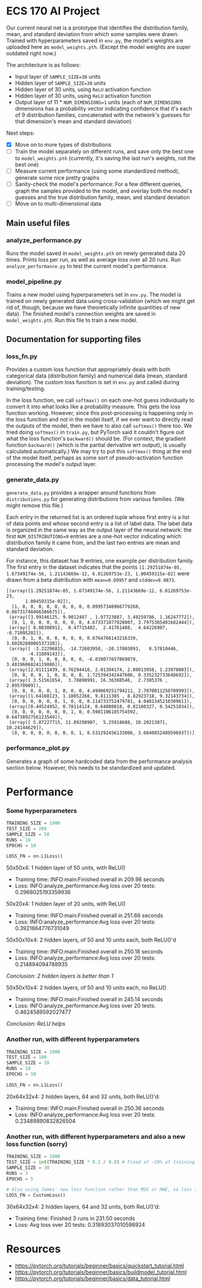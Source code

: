 # ECS 170 AI Project
Our current neural net is a prototype that identifies the distribution family,
mean, and standard deviation from which some samples were drawn. Trained with
hyperparameters saved in `env.py`, the model's weights are uploaded here as
`model_weights.pth`. (Except the model weights are super outdated right now.)

The architecture is as follows:
* Input layer of `SAMPLE_SIZE=30` units
* Hidden layer of `SAMPLE_SIZE=30` units
* Hidden layer of 30 units, using `ReLU` activation function
* Hidden layer of 30 units, using `ReLU` activation function
* Output layer of 11 * `NUM_DIMENSIONS=1` units (each of `NUM_DIMENSIONS`
  dimensions has a probability vector indicating confidence that it's each of 9
  distribution families, concatenated with the network's guesses for that
  dimension's mean and standard deviation)

Next steps:
- [x] Move on to more types of distributions
- [ ] Train the model separately on different runs, and save only the best one
  to `model_weights.pth` (currently, it's saving the last run's weights, not the
  best one)
- [ ] Measure current performance (using some standardized method), generate
  some nice pretty graphs
- [ ] Sanity-check the model's performance: For a few different queries, graph
  the samples provided to the model, and overlay both the model's guesses and
  the true distribution family, mean, and standard deviation
- [ ] Move on to multi-dimensional data

## Main useful files
### analyze_performance.py
Runs the model saved in `model_weights.pth` on newly generated data 20 times.
Prints loss per run, as well as average loss over all 20 runs. Run
`analyze_performance.py` to test the current model's performance.

### model_pipeline.py
Trains a new model using hyperparameters set in `env.py`. The model is trained
on newly generated data using cross-validation (which we might get rid of,
though, because we have theoretically infinite quantities of new data). The
finished model's connection weights are saved in `model_weights.pth`. Run this
file to train a new model.

## Documentation for supporting files
### loss_fn.py
Provides a custom loss function that appropriately deals with both categorical
data (distribution family) and numerical data (mean, standard deviation). The
custom loss function is set in `env.py` and called during training/testing.

In the loss function, we call `softmax()` on each one-hot guess individually to
convert it into what looks like a probability measure. This gets the loss
function working. However, since this post-processing is happening only in the
loss function and not in the model itself, if we ever want to directly read the
outputs of the model, then we have to also call `softmax()` there too.
We tried doing `softmax()` in `train.py`, but
PyTorch said it couldn't figure out what the loss function's `backward()` should
be. (For context, the gradient function `backward()` (which is the partial
derivative wrt output), is usually calculated automatically.)
We may try to put this `softmax()` thing at the end of the model itself, perhaps
as some sort of pseudo–activation function processing the model's output layer.


### generate_data.py
`generate_data.py` provides a wrapper around functions from `distributions.py`
for generating distributions from various families. (We might remove this file.)

Each entry in the returned list is an ordered tuple whose first entry is a list
of data points and whose second entry is a list of label data. The label data is
organized in the same way as the output layer of the neural network: the first
`NUM_DISTRIBUTIONS=9` entries are a one-hot vector indicating which distribution
family it came from, and the last two entries are mean and standard deviation.

For instance, this dataset has 9 entries, one example per distribution family.
The first entry in the dataset indicates that the points `[1.29251874e-05,
1.67349174e-56, 1.21143669e-12, 6.01269753e-23, 1.00459315e-02]` were drawn from
a beta distribution with `mean=0.09957` and `stddev=0.0873`.
```
[(array([1.29251874e-05, 1.67349174e-56, 1.21143669e-12, 6.01269753e-23,
       1.00459315e-02]),
  [1, 0, 0, 0, 0, 0, 0, 0, 0, 0.09957346966779268, 0.08731748466386675]),
 (array([3.99146125, 9.9012487 , 1.97723887, 3.49259786, 1.16247772]),
  [0, 1, 0, 0, 0, 0, 0, 0, 0, 4.673371077920807, 3.7975365401682444]),
 (array([ 8.08308912,  0.47715482,  2.41761488,  4.64226987, -0.71095202]),
  [0, 0, 1, 0, 0, 0, 0, 0, 0, 0.6764766143216339, 3.6020288006537338]),
 (array([ -3.22296815, -14.72603958, -20.17003093,   0.57810446,
        -4.31809143]),
  [0, 0, 0, 1, 0, 0, 0, 0, 0, -6.039077657069879, 3.4819606824119886]),
 (array([2.01111439, 0.76294418, 2.01394174, 2.09013958, 1.23978003]),
  [0, 0, 0, 0, 1, 0, 0, 0, 0, 1.725394342447606, 0.335232733648692]),
 (array([ 3.51561654,  3.78890991, 16.36308546,  2.7305376 ,  2.89570909]),
  [0, 0, 0, 0, 0, 1, 0, 0, 0, 4.499069251794211, 2.7070011250709993]),
 (array([1.64160123, 1.18052268, 9.8111385 , 8.82923718, 9.32143734]),
  [0, 0, 0, 0, 0, 0, 1, 0, 0, 8.114733752479781, 4.048134521030961]),
 (array([0.44524952, 0.78114124, 0.64880018, 0.82160327, 0.54251034]),
  [0, 0, 0, 0, 0, 0, 0, 1, 0, 0.5981106185754592, 0.6473892756123549]),
 (array([ 5.87227715, 11.89298907,  5.25918688, 10.20213871, 10.24144629]),
  [0, 0, 0, 0, 0, 0, 0, 0, 1, 8.531292456133006, 3.6040852489596937])]
```

### performance_plot.py
Generates a graph of some hardcoded data from the performance analysis section
below. However, this needs to be standardized and updated.

# Performance
### Some hyperparameters
```python
TRAINING_SIZE = 1000
TEST_SIZE = 200
SAMPLE_SIZE = 50
RUNS = 10
EPOCHS = 10

LOSS_FN = nn.L1Loss()
```

50x50x4: 1 hidden layer of 50 units, with ReLU()
* Training time: INFO:main:Finished overall in 209.98 seconds
* Loss: INFO:analyze_performance:Avg loss over 20 tests: 0.2968025193359936

50x20x4: 1 hidden layer of 20 units, with ReLU()
* Training time: INFO:main:Finished overall in 251.66 seconds
* Loss: INFO:analyze_performance:Avg loss over 20 tests: 0.3921664776731049

50x50x10x4: 2 hidden layers, of 50 and 10 units each, both ReLU()'d
* Training time: INFO:main:Finished overall in 250.18 seconds
* Loss: INFO:analyze_performance:Avg loss over 20 tests: 0.214894094788935

_Conclusion: 2 hidden layers is better than 1_

50x50x10x4: 2 hidden layers, of 50 and 10 units each, no ReLU()
* Training time: INFO:main:Finished overall in 245.14 seconds
* Loss: INFO:analyze_performance:Avg loss over 20 tests: 0.4624589592027477

_Conclusion: ReLU helps_

### Another run, with different hyperparameters
```python
TRAINING_SIZE = 1000
TEST_SIZE = 100
SAMPLE_SIZE = 20
RUNS = 10
EPOCHS = 10

LOSS_FN = nn.L1Loss()
```
20x64x32x4: 2 hidden layers, 64 and 32 units, both ReLU()'d:
* Training time: INFO:main:Finished overall in 250.36 seconds
* Loss: INFO:analyze_performance:Avg loss over 20 tests: 0.23489890832826504

### Another run, with different hyperparameters and also a new loss function (sorry)
```python
TRAINING_SIZE = 1000
TEST_SIZE = int(TRAINING_SIZE * 0.2 / 0.8) # Fixed at ~20% of training + test
SAMPLE_SIZE = 30
RUNS = 3
EPOCHS = 5

# Also using James' new loss function rather than MSE or MAE, so loss is higher
LOSS_FN = CustomLoss()
```
30x64x32x4: 2 hidden layers, 64 and 32 units, both ReLU()'d:
* Training time: Finished 3 runs in 231.50 seconds
* Loss: Avg loss over 20 tests: 0.31893037010598924

# Resources
* https://pytorch.org/tutorials/beginner/basics/quickstart_tutorial.html
* https://pytorch.org/tutorials/beginner/basics/buildmodel_tutorial.html
* https://pytorch.org/tutorials/beginner/basics/data_tutorial.html
